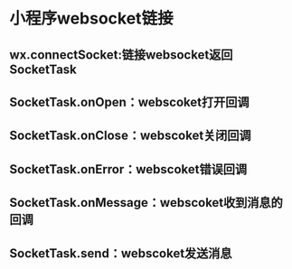 # 小程序websocket链接
## wx.connectSocket:链接websocket返回SocketTask
## SocketTask.onOpen：webscoket打开回调
## SocketTask.onClose：webscoket关闭回调
## SocketTask.onError：webscoket错误回调
## SocketTask.onMessage：webscoket收到消息的回调
## SocketTask.send：webscoket发送消息